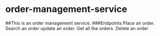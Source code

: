 # order-management-service
##This is an order management service.
###Endpoints
Place an order.
Search an order
update an order.
Get all the orders.
Delete an order
